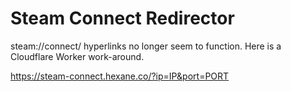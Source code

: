 # Steam Connect Redirector
steam://connect/ hyperlinks no longer seem to function. Here is a Cloudflare Worker work-around.

https://steam-connect.hexane.co/?ip=IP&port=PORT
